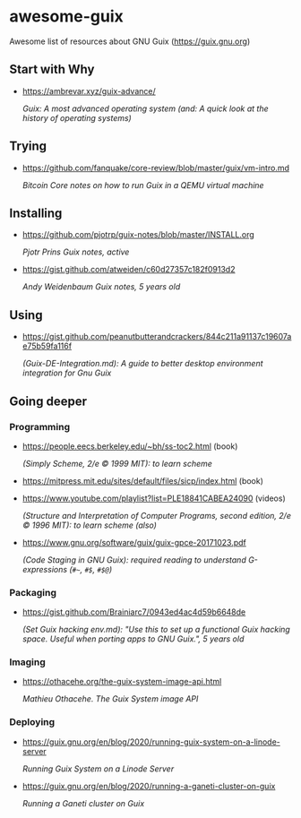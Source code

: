 # awesome-guix
Awesome list of resources about GNU Guix (https://guix.gnu.org)

## Start with Why

- <https://ambrevar.xyz/guix-advance/>

  _Guix: A most advanced operating system (and: A quick look at the history of operating systems)_

## Trying

- <https://github.com/fanquake/core-review/blob/master/guix/vm-intro.md>

  _Bitcoin Core notes on how to run Guix in a QEMU virtual machine_

## Installing

- <https://github.com/pjotrp/guix-notes/blob/master/INSTALL.org>
  
  _Pjotr Prins Guix notes, active_

- <https://gist.github.com/atweiden/c60d27357c182f0913d2>
  
  _Andy Weidenbaum Guix notes, 5 years old_

## Using

- <https://gist.github.com/peanutbutterandcrackers/844c211a91137c19607ae75b59fa116f>
  
  _(Guix-DE-Integration.md): A guide to better desktop environment integration for Gnu Guix_

## Going deeper

### Programming

- <https://people.eecs.berkeley.edu/~bh/ss-toc2.html> (book)

  _(Simply Scheme, 2/e © 1999 MIT): to learn scheme_

- <https://mitpress.mit.edu/sites/default/files/sicp/index.html> (book)
- <https://www.youtube.com/playlist?list=PLE18841CABEA24090> (videos)

  _(Structure and Interpretation of Computer Programs, second edition, 2/e © 1996 MIT): to learn scheme (also)_

- <https://www.gnu.org/software/guix/guix-gpce-20171023.pdf>

  _(Code Staging in GNU Guix): required reading to understand G-expressions (`#~`, `#$`, `#$@`)_

### Packaging

- <https://gist.github.com/Brainiarc7/0943ed4ac4d59b6648de>
  
  _(Set Guix hacking env.md): "Use this to set up a functional Guix hacking space. Useful when porting apps to GNU Guix.", 5 years old_

### Imaging

- <https://othacehe.org/the-guix-system-image-api.html>

  _Mathieu Othacehe. The Guix System image API_

### Deploying

- <https://guix.gnu.org/en/blog/2020/running-guix-system-on-a-linode-server>

  _Running Guix System on a Linode Server_

- <https://guix.gnu.org/en/blog/2020/running-a-ganeti-cluster-on-guix>

  _Running a Ganeti cluster on Guix_
